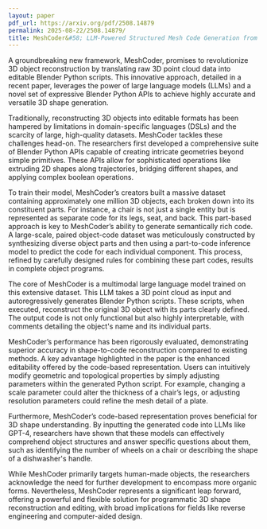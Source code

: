 ```yaml
---
layout: paper
pdf_url: https://arxiv.org/pdf/2508.14879
permalink: 2025-08-22/2508.14879/
title: MeshCoder&#58; LLM-Powered Structured Mesh Code Generation from Point Clouds
---
```




A groundbreaking new framework, MeshCoder, promises to revolutionize 3D object reconstruction by translating raw 3D point cloud data into editable Blender Python scripts. This innovative approach, detailed in a recent paper, leverages the power of large language models (LLMs) and a novel set of expressive Blender Python APIs to achieve highly accurate and versatile 3D shape generation.

Traditionally, reconstructing 3D objects into editable formats has been hampered by limitations in domain-specific languages (DSLs) and the scarcity of large, high-quality datasets. MeshCoder tackles these challenges head-on. The researchers first developed a comprehensive suite of Blender Python APIs capable of creating intricate geometries beyond simple primitives. These APIs allow for sophisticated operations like extruding 2D shapes along trajectories, bridging different shapes, and applying complex boolean operations.

To train their model, MeshCoder’s creators built a massive dataset containing approximately one million 3D objects, each broken down into its constituent parts. For instance, a chair is not just a single entity but is represented as separate code for its legs, seat, and back. This part-based approach is key to MeshCoder’s ability to generate semantically rich code. A large-scale, paired object-code dataset was meticulously constructed by synthesizing diverse object parts and then using a part-to-code inference model to predict the code for each individual component. This process, refined by carefully designed rules for combining these part codes, results in complete object programs.

The core of MeshCoder is a multimodal large language model trained on this extensive dataset. This LLM takes a 3D point cloud as input and autoregressively generates Blender Python scripts. These scripts, when executed, reconstruct the original 3D object with its parts clearly defined. The output code is not only functional but also highly interpretable, with comments detailing the object's name and its individual parts.

MeshCoder’s performance has been rigorously evaluated, demonstrating superior accuracy in shape-to-code reconstruction compared to existing methods. A key advantage highlighted in the paper is the enhanced editability offered by the code-based representation. Users can intuitively modify geometric and topological properties by simply adjusting parameters within the generated Python script. For example, changing a scale parameter could alter the thickness of a chair’s legs, or adjusting resolution parameters could refine the mesh detail of a plate.

Furthermore, MeshCoder’s code-based representation proves beneficial for 3D shape understanding. By inputting the generated code into LLMs like GPT-4, researchers have shown that these models can effectively comprehend object structures and answer specific questions about them, such as identifying the number of wheels on a chair or describing the shape of a dishwasher's handle.

While MeshCoder primarily targets human-made objects, the researchers acknowledge the need for further development to encompass more organic forms. Nevertheless, MeshCoder represents a significant leap forward, offering a powerful and flexible solution for programmatic 3D shape reconstruction and editing, with broad implications for fields like reverse engineering and computer-aided design.